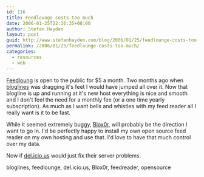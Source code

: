 ```yaml
---
id: 116
title: Feedlounge costs too much
date: 2006-01-25T22:36:35+00:00
author: Stefan Hayden
layout: post
guid: http://www.stefanhayden.com/blog/2006/01/25/feedlounge-costs-too-much/
permalink: /2006/01/25/feedlounge-costs-too-much/
categories:
  - resources
  - web
---
```

<a href="http://www.feedlounge.com">Feedloung</a> is open to the public for $5 a month. Two months ago when <a href="http://www.bloglines.com">bloglines</a> was dragging it's feet I would have jumped all over it. Now that blogline is up and running at it's new host everything is nice and smooth and I don't feel the need for a monthly fee (or a one time yearly subscription). As much as I want bells and whistles with my feed reader all I really want is it to be fast.

While it seemed extremely buggy, <a href="http://www.bloxor.com">Blox0r</a>, will probably be the direction I want to go in. I'd be perfectly happy to install my own open source feed reader on my own hosting and use that. I'd love to have that much control over my data.

Now if <a href="http://del.icio.us">del.icio.us</a> would just fix their server problems.

<tags>bloglines, feedlounge, del.icio.us, Blox0r, feedreader, opensource</tags>